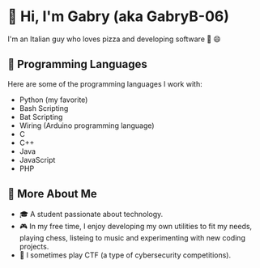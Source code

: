 # 👋 Hi, I'm Gabry (aka GabryB-06)

I'm an Italian guy who loves pizza and developing software 🍕 😄

## 🚀 Programming Languages

Here are some of the programming languages I work with:

- Python (my favorite)
- Bash Scripting
- Bat Scripting
- Wiring (Arduino programming language)
- C
- C++
- Java
- JavaScript
- PHP

## 🌱 More About Me

- 🎓 A student passionate about technology.
- 🎮 In my free time, I enjoy developing my own utilities to fit my needs, playing chess, listeing to music and experimenting with new coding projects.
- 🚩 I sometimes play CTF (a type of cybersecurity competitions).

